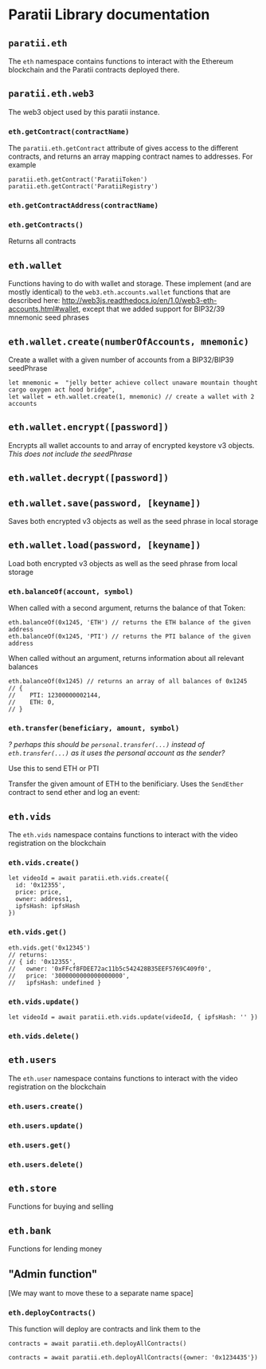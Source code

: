 # Paratii Library documentation

## `paratii.eth`

The `eth` namespace contains functions to interact with the Ethereum blockchain and the Paratii contracts deployed there.


## `paratii.eth.web3`

The web3 object used by this paratii instance.

### `eth.getContract(contractName)`

The `paratii.eth.getContract` attribute of gives access to the different contracts, and returns an array mapping contract names to addresses. For example

    paratii.eth.getContract('ParatiiToken')
    paratii.eth.getContract('ParatiiRegistry')

### `eth.getContractAddress(contractName)`

### `eth.getContracts()`

Returns all contracts


## `eth.wallet`

Functions having to do with wallet and storage. These implement (and are mostly identical) to the `web3.eth.accounts.wallet` functions that are described here: http://web3js.readthedocs.io/en/1.0/web3-eth-accounts.html#wallet, except that we added support for BIP32/39 mnemonic seed phrases

## `eth.wallet.create(numberOfAccounts, mnemonic)`

Create a wallet with a given number of accounts from a BIP32/BIP39 seedPhrase

    let mnemonic =  "jelly better achieve collect unaware mountain thought cargo oxygen act hood bridge",
    let wallet = eth.wallet.create(1, mnemonic) // create a wallet with 2 accounts

## `eth.wallet.encrypt([password])`

Encrypts all wallet accounts to and array of encrypted keystore v3 objects. *This does not include the seedPhrase*

## `eth.wallet.decrypt([password])`

## `eth.wallet.save(password, [keyname])`

Saves both encrypted v3 objects as well as the seed phrase in local storage

## `eth.wallet.load(password, [keyname])`

Load both encrypted v3 objects as well as the seed phrase from local storage


### `eth.balanceOf(account, symbol)`

When called with a second argument, returns the balance of that Token:

    eth.balanceOf(0x1245, 'ETH') // returns the ETH balance of the given address
    eth.balanceOf(0x1245, 'PTI') // returns the PTI balance of the given address

When called without an argument, returns information about all relevant balances

    eth.balanceOf(0x1245) // returns an array of all balances of 0x1245
    // {
    //    PTI: 12300000002144,
    //    ETH: 0,
    // }


 ### `eth.transfer(beneficiary, amount, symbol)`

_? perhaps this should be `personal.transfer(...)` instead of `eth.transfer(...)` as it uses the personal account as the sender?_


Use this to send ETH or PTI


Transfer the given amount of ETH to the benificiary. Uses the `SendEther` contract to send ether and log an event:

## `eth.vids`

The `eth.vids` namespace contains functions to interact with the video registration on the blockchain

### `eth.vids.create()`

    let videoId = await paratii.eth.vids.create({
      id: '0x12355',
      price: price,
      owner: address1,
      ipfsHash: ipfsHash
    })

### `eth.vids.get()`

    eth.vids.get('0x12345')
    // returns:
    // { id: '0x12355',
    //   owner: '0xFFcf8FDEE72ac11b5c542428B35EEF5769C409f0',
    //   price: '3000000000000000000',
    //   ipfsHash: undefined }

### `eth.vids.update()`

    let videoId = await paratii.eth.vids.update(videoId, { ipfsHash: '' })

### `eth.vids.delete()`

## `eth.users`

The `eth.user` namespace contains functions to interact with the video registration on the blockchain

### `eth.users.create()`

### `eth.users.update()`


### `eth.users.get()`
### `eth.users.delete()`


## `eth.store`

Functions for buying and selling


## `eth.bank`

Functions for lending money

## "Admin function"

[We may want to move these to a separate name space]

### `eth.deployContracts()`

This function will deploy are contracts and link them to the

    contracts = await paratii.eth.deployAllContracts()

    contracts = await paratii.eth.deployAllContracts({owner: '0x1234435'})
